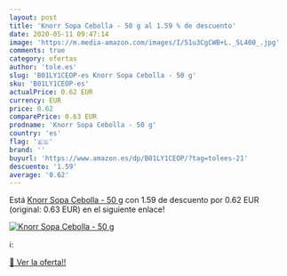 ```yaml
---
layout: post
title: 'Knorr Sopa Cebolla - 50 g al 1.59 % de descuento'
date: 2020-05-11 09:47:14
image: 'https://m.media-amazon.com/images/I/51u3CgCWB+L._SL400_.jpg'
comments: true
category: ofertas
author: 'tole.es'
slug: 'B01LY1CEOP-es Knorr Sopa Cebolla - 50 g'
sku: 'B01LY1CEOP-es'
actualPrice: 0.62 EUR
currency: EUR
price: 0.62
comparePrice: 0.63 EUR
prodname: 'Knorr Sopa Cebolla - 50 g'
country: 'es'
flag: '🇪🇸'
brand: ''
buyurl: 'https://www.amazon.es/dp/B01LY1CEOP/?tag=tolees-21'
descuento: '1.59'
average: '0.62'
---
```


Está [Knorr Sopa Cebolla - 50 g](https://www.amazon.es/dp/B01LY1CEOP/?tag=tolees-21) con 1.59 de descuento por 0.62 EUR (original: 0.63 EUR) en el siguiente enlace!

[![Knorr Sopa Cebolla - 50 g](https://m.media-amazon.com/images/I/51u3CgCWB+L._SL400_.jpg)](https://www.amazon.es/dp/B01LY1CEOP/?tag=tolees-21)

ℹ️:


[🛒 Ver la oferta!!](https://www.amazon.es/dp/B01LY1CEOP/?tag=tolees-21)
